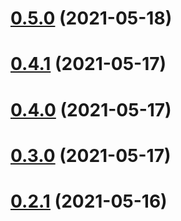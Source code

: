 # [0.5.0](https://github.com/appex/aurelia-dompurify/compare/0.4.1...v0.5.0) (2021-05-18)
# [0.4.1](https://github.com/appex/aurelia-dompurify/compare/0.4.0...0.4.1) (2021-05-17)
# [0.4.0](https://github.com/appex/aurelia-dompurify/compare/0.3.0...0.4.0) (2021-05-17)
# [0.3.0](https://github.com/appex/aurelia-dompurify/compare/0.2.1...0.3.0) (2021-05-17)
# [0.2.1](https://github.com/appex/aurelia-dompurify/compare/0.2.0...0.2.1) (2021-05-16)



